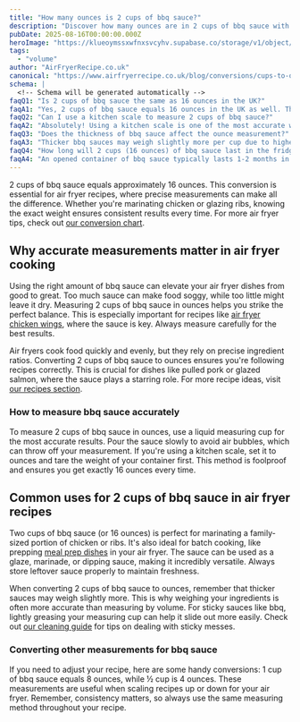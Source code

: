 ```yaml
---
title: "How many ounces is 2 cups of bbq sauce?"
description: "Discover how many ounces are in 2 cups of bbq sauce with our easy conversion guide. Perfect for air fryer recipes and meal prep!"
pubDate: 2025-08-16T00:00:00.000Z
heroImage: "https://klueoymssxwfnxsvcyhv.supabase.co/storage/v1/object/public/Shmucket/how-many-ounces-is-2-cups-of-bbq-sauce.webp"
tags:
  - "volume"
author: "AirFryerRecipe.co.uk"
canonical: "https://www.airfryerrecipe.co.uk/blog/conversions/cups-to-ounces/how-many-ounces-is-2-cups-of-bbq-sauce"
schema: |
  <!-- Schema will be generated automatically -->
faqQ1: "Is 2 cups of bbq sauce the same as 16 ounces in the UK?"
faqA1: "Yes, 2 cups of bbq sauce equals 16 ounces in the UK as well. The cup-to-ounce conversion remains consistent across measurement systems. However, always double-check if using a UK-specific recipe, as some may use imperial fluid ounces."
faqQ2: "Can I use a kitchen scale to measure 2 cups of bbq sauce?"
faqA2: "Absolutely! Using a kitchen scale is one of the most accurate ways to measure 2 cups of bbq sauce. Simply set your scale to ounces, place your container on it, tare the weight, then pour your sauce until it reaches 16 ounces."
faqQ3: "Does the thickness of bbq sauce affect the ounce measurement?"
faqA3: "Thicker bbq sauces may weigh slightly more per cup due to higher density, but the difference is usually minimal. For most standard bbq sauces, 2 cups will reliably equal about 16 ounces. When precision matters, weighing is better than measuring by volume."
faqQ4: "How long will 2 cups (16 ounces) of bbq sauce last in the fridge?"
faqA4: "An opened container of bbq sauce typically lasts 1-2 months in the refrigerator. Always store it in an airtight container and check for signs of spoilage before use. For best quality, use within 4 weeks of opening."
---
```

<p>2 cups of bbq sauce equals approximately 16 ounces. This conversion is essential for air fryer recipes, where precise measurements can make all the difference. Whether you're marinating chicken or glazing ribs, knowing the exact weight ensures consistent results every time. For more air fryer tips, check out <a href=https://www.airfryerrecipe.co.uk/air-fryer-conversion-chart>our conversion chart</a>.</p>

<h2>Why accurate measurements matter in air fryer cooking</h2>
<p>Using the right amount of bbq sauce can elevate your air fryer dishes from good to great. Too much sauce can make food soggy, while too little might leave it dry. Measuring 2 cups of bbq sauce in ounces helps you strike the perfect balance. This is especially important for recipes like <a href=https://www.airfryerrecipe.co.uk/recipe-category/chicken>air fryer chicken wings</a>, where the sauce is key. Always measure carefully for the best results.</p>

<p>Air fryers cook food quickly and evenly, but they rely on precise ingredient ratios. Converting 2 cups of bbq sauce to ounces ensures you're following recipes correctly. This is crucial for dishes like pulled pork or glazed salmon, where the sauce plays a starring role. For more recipe ideas, visit <a href=https://www.airfryerrecipe.co.uk/recipes>our recipes section</a>.</p>

<h3>How to measure bbq sauce accurately</h3>
<p>To measure 2 cups of bbq sauce in ounces, use a liquid measuring cup for the most accurate results. Pour the sauce slowly to avoid air bubbles, which can throw off your measurement. If you're using a kitchen scale, set it to ounces and tare the weight of your container first. This method is foolproof and ensures you get exactly 16 ounces every time.</p>

<h2>Common uses for 2 cups of bbq sauce in air fryer recipes</h2>
<p>Two cups of bbq sauce (or 16 ounces) is perfect for marinating a family-sized portion of chicken or ribs. It's also ideal for batch cooking, like prepping <a href=https://www.airfryerrecipe.co.uk/recipe-category/meal-prep>meal prep dishes</a> in your air fryer. The sauce can be used as a glaze, marinade, or dipping sauce, making it incredibly versatile. Always store leftover sauce properly to maintain freshness.</p>

<p>When converting 2 cups of bbq sauce to ounces, remember that thicker sauces may weigh slightly more. This is why weighing your ingredients is often more accurate than measuring by volume. For sticky sauces like bbq, lightly greasing your measuring cup can help it slide out more easily. Check out <a href=https://www.airfryerrecipe.co.uk/air-fryer-cleaner>our cleaning guide</a> for tips on dealing with sticky messes.</p>

<h3>Converting other measurements for bbq sauce</h3>
<p>If you need to adjust your recipe, here are some handy conversions: 1 cup of bbq sauce equals 8 ounces, while ½ cup is 4 ounces. These measurements are useful when scaling recipes up or down for your air fryer. Remember, consistency matters, so always use the same measuring method throughout your recipe.</p>
